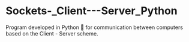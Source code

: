 # Sockets-_Client---Server_Python
Program developed in Python 🐍 for communication between computers based on the Client - Server scheme.
